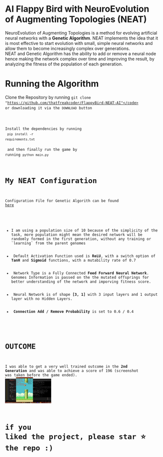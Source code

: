 # AI Flappy Bird with NeuroEvolution of Augmenting Topologies <strong>(NEAT)</strong>
NeuroEvolution of Augmenting Topologies is a method for evolving artificial neural networks with a **Genetic Algorithm**. NEAT implements the idea that it is most effective to start evolution with small, simple neural networks and allow them to become increasingly complex over generations.
<br>
NEAT and Genetic Algorithm has the ability to add or remove a neural node hence making the network complex over time and improving the result, by analyzing the fitness of the population of each generation.

# Running the Algorithm
Clone the Repository by running
<code>git clone "https://github.com/thatfreakcoder/FlappyBird-NEAT-AI"</code>
or downloading it via the <code>DOWNLOAD</code> button
<br><br><br>
Install the dependencies by running
<br>
<code>pip install -r requirements.txt</code>
<br><br>
and then finally run the game by running
<code>python main.py</code>


# My NEAT Configuration
Configuration File for Genetic Algorith can be found <a href="NEAT-CONFIG.txt">here</a>
<br>
<ul>
  <li>I am using a population size of 10 because of the simplicity of the task, more population might mean the desired network will be randomly formed in the first generation, without any training or `learning` from the parent genomes</li>
  <li> Default Activation Function used is <strong>ReLU</strong>, with a switch option of <b>TanH</b> and <b>Sigmoid</b> functions, with a mutability rate of 0.7</li>
  <li> Network Type is a Fully Connected <b>Feed Forward Neural Network</b>. Genomes Information is passed on the the mutated offsprings for better understanding of the network and imporving fitness score.</li>
  <li> Neural Network is of shape <b>[3, 1]</b> with 3 input layers and 1 output layer with no Hidden Layers.</li>
  <li> <b>Connection Add / Remove Probability</b> is set to 0.6 / 0.4 </li>
</ul>

# OUTCOME
I was able to get a very well trained outcome in the **2nd Generation** and was able to achieve a score of 196 (screenshot was taken before the game ended).
<img src="score1.jpg" style="heigh: 30%; width : 30%" />

# if you liked the project, please star ⭐ the repo :)
